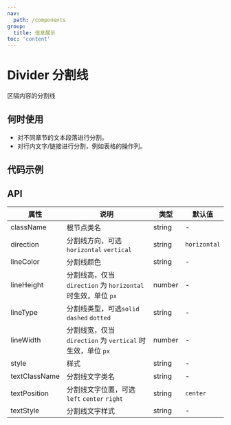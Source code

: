 ```yaml
---
nav:
  path: /components
group:
  title: 信息展示
toc: 'content'
---
```


# Divider 分割线

区隔内容的分割线

## 何时使用

- 对不同章节的文本段落进行分割。
- 对行内文字/链接进行分割，例如表格的操作列。

## 代码示例
<code src='pages/Divider/index'></code>


## API

| 属性 | 说明 | 类型 | 默认值 |
| -----|-----|-----|----- |
| className | 根节点类名 |  string | - | 
| direction | 分割线方向，可选`horizontal` `vertical` | string | `horizontal` | 
| lineColor | 分割线颜色 | string | - |
| lineHeight | 分割线高，仅当 `direction` 为 `horizontal` 时生效，单位 `px` | number | - |
| lineType | 分割线类型，可选`solid` `dashed` `dotted` | string | - |
| lineWidth | 分割线宽，仅当 `direction` 为 `vertical` 时生效，单位 `px` | number | - |
| style | 样式 | string | - | 
| textClassName | 分割线文字类名 | string | - | 
| textPosition | 分割线文字位置，可选`left` `center` `right` | string | `center` | 
| textStyle | 分割线文字样式 | string | - | 

